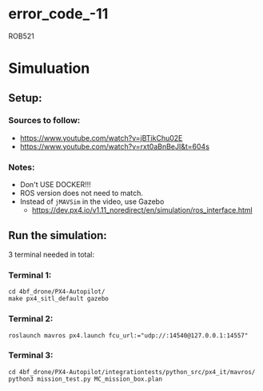 # error_code_-11
ROB521

# Simuluation

## Setup: 

### Sources to follow: 
- https://www.youtube.com/watch?v=jBTikChu02E
- https://www.youtube.com/watch?v=rxt0aBnBeJI&t=604s

### Notes:
- Don't USE DOCKER!!!
- ROS version does not need to match.
- Instead of `jMAVSim` in the video, use Gazebo
  - https://dev.px4.io/v1.11_noredirect/en/simulation/ros_interface.html

## Run the simulation: 
3 terminal needed in total:

### Terminal 1:
```
cd 4bf_drone/PX4-Autopilot/
make px4_sitl_default gazebo
```

### Terminal 2:
```
roslaunch mavros px4.launch fcu_url:="udp://:14540@127.0.0.1:14557"
```

### Terminal 3:
```
cd 4bf_drone/PX4-Autopilot/integrationtests/python_src/px4_it/mavros/
python3 mission_test.py MC_mission_box.plan
```
